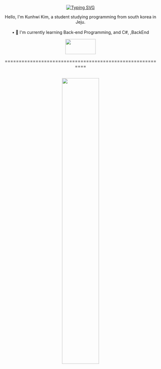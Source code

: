 
<div align = "center">
  
[![Typing SVG](https://readme-typing-svg.herokuapp.com?font=Oleo+Script&color=D3CAE7&size=35&center=true&vCenter=true&width=404&height=53&lines=%E3%80%80%E3%80%80Hello+world%2C+I'm+KunhwiKim.+%E3%80%80%E3%80%80)](https://git.io/typing-svg)
</div>

<div align = "center">

Hello, I'm Kunhwi Kim, a student studying programming from south korea in Jeju. 
<br>
<br>
• 📖 I'm currently learning Back-end Programming, and C#, ,BackEnd <br>
  
  <a href="https://kunhwi-devfolio.netlify.app/">
  <img src="https://user-images.githubusercontent.com/80661467/188114506-9266af57-0df0-403c-b559-4bc3a3c689ca.jpg" width="100" height="50"/>
  </a>

==========================================================
  
</div>  
  
<div align = "center">
<br>
  
</div>
<div align = "center">

  <a href="https://github.com/anuraghazra/github-readme-stats">
  <img src="https://github-readme-stats.vercel.app/api?username=Kimjeju&show_icons=true&theme=material-palenight&hide_border=true&bg_color=20232a&icon_color=E3E3E3A8&text_color=fff" width=49.2% />
</a>







 
</div>  


